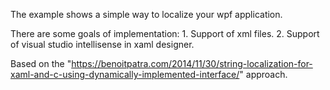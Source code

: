 The example shows a simple way to localize your wpf application.

There are some goals of implementation:
    1. Support of xml files.
    2. Support of visual studio intellisense in xaml designer.
    
Based on the "https://benoitpatra.com/2014/11/30/string-localization-for-xaml-and-c-using-dynamically-implemented-interface/" approach.
